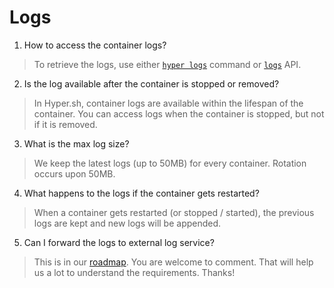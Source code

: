 # Logs

1. How to access the container logs?
> To retrieve the logs, use either [`hyper logs`](https://docs.hyper.sh/Reference/CLI/logs.html) command or [`logs`](https://docs.hyper.sh/Reference/API/2016-04-04%20[Ver.%201.23]/Container/logs.html) API.

2. Is the log available after the container is stopped or removed?
> In Hyper.sh, container logs are available within the lifespan of the container. You can access logs when the container is stopped, but not if it is removed.

3. What is the max log size?
> We keep the latest logs (up to 50MB) for every container. Rotation occurs upon 50MB.

4. What happens to the logs if the container gets restarted?
> When a container gets restarted (or stopped / started), the previous logs are kept and new logs will be appended. 

5. Can I forward the logs to external log service?
> This is in our [roadmap](https://trello.com/c/VwHHeVHm/60-integration-with-logstash). You are welcome to comment. That will help us a lot to understand the requirements. Thanks!
